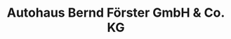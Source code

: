 ---
title: "Autohaus Bernd Förster GmbH & Co. KG"
url: /pirna/autohaus-bernd-foerster-gmbh-und-co-kg/
shop: Autohaus
---